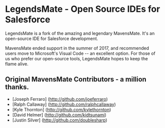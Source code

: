 # LegendsMate - Open Source IDEs for Salesforce

LegendsMate is a fork of the amazing and legendary MavensMate. It's an open-source IDE for Salesforce development.

MavensMate ended support in the summer of 2017, and recommended users move to Microsoft's Visual Code -- an excellent option. For those of us who prefer our open-source tools, LegendsMate hopes to keep the flame alive.

## Original MavensMate Contributors - a million thanks.

- [Joseph Ferraro] (http://github.com/joeferraro)
- [Ralph Callaway] (http://github.com/ralphcallaway)
- [Kyle Thornton] (http://github.com/kylethornton)
- [David Helmer] (http://github.com/kidtsunami)
- [Justin Silver] (http://github.com/doublesharp)
